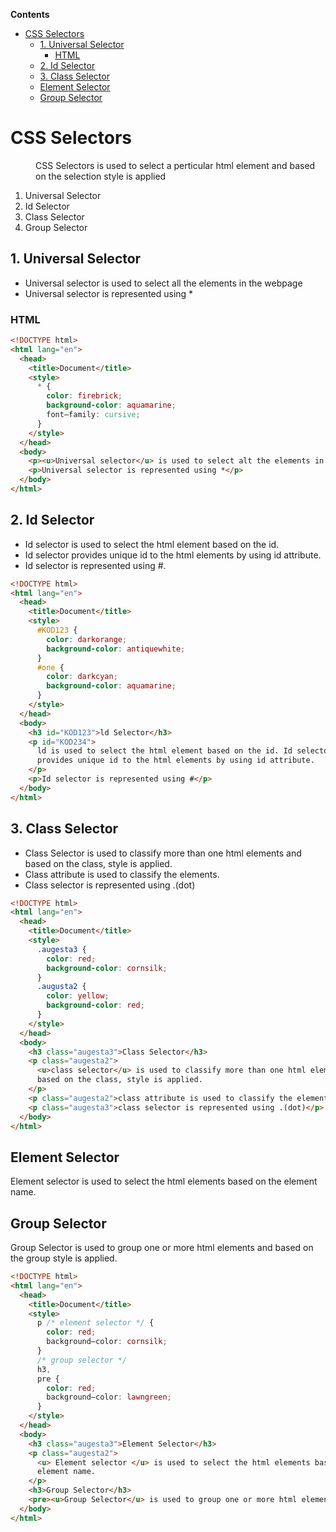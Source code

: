 <!-- START doctoc generated TOC please keep comment here to allow auto update -->
<!-- DON'T EDIT THIS SECTION, INSTEAD RE-RUN doctoc TO UPDATE -->
**Contents**

- [CSS Selectors](#css-selectors)
  - [1. Universal Selector](#1-universal-selector)
    - [HTML](#html)
  - [2. Id Selector](#2-id-selector)
  - [3. Class Selector](#3-class-selector)
  - [Element Selector](#element-selector)
  - [Group Selector](#group-selector)

<!-- END doctoc generated TOC please keep comment here to allow auto update -->

# CSS Selectors

<dd>CSS Selectors is used to select a perticular html element and based on the selection style is applied</dd>

1. Universal Selector
1. Id Selector
1. Class Selector
1. Group Selector

## 1. Universal Selector

- Universal selector is used to select all the elements in the webpage
- Universal selector is represented using \*

### HTML

```html
<!DOCTYPE html>
<html lang="en">
  <head>
    <title>Document</title>
    <style>
      * {
        color: firebrick;
        background-color: aquamarine;
        font—family: cursive;
      }
    </style>
  </head>
  <body>
    <p><u>Universal selector</u> is used to select alt the elements in the</p>
    <p>Universal selector is represented using *</p>
  </body>
</html>
```

## 2. Id Selector

- Id selector is used to select the html element based on the id.
- Id selector provides unique id to the html elements by using id attribute.
- Id selector is represented using #.

```html
<!DOCTYPE html>
<html lang="en">
  <head>
    <title>Document</title>
    <style>
      #KOD123 {
        color: darkorange;
        background-color: antiquewhite;
      }
      #one {
        color: darkcyan;
        background-color: aquamarine;
      }
    </style>
  </head>
  <body>
    <h3 id="KOD123">ld Selector</h3>
    <p id="KOD234">
      ld is used to select the html element based on the id. Id selector
      provides unique id to the html elements by using id attribute.
    </p>
    <p>Id selector is represented using #</p>
  </body>
</html>
```

## 3. Class Selector

- Class Selector is used to classify more than one html elements and based on the class, style is applied.
- Class attribute is used to classify the elements.
- Class selector is represented using .(dot)

```html
<!DOCTYPE html>
<html lang="en">
  <head>
    <title>Document</title>
    <style>
      .augesta3 {
        color: red;
        background-color: cornsilk;
      }
      .augusta2 {
        color: yellow;
        background-color: red;
      }
    </style>
  </head>
  <body>
    <h3 class="augesta3">Class Selector</h3>
    <p class="augesta2">
      <u>class selector</u> is used to classify more than one html elements and
      based on the class, style is applied.
    </p>
    <p class="augesta2">class attribute is used to classify the elements.</p>
    <p class="augesta3">class selector is represented using .(dot)</p>
  </body>
</html>
```

## Element Selector

Element selector is used to select the html elements based on the element name.

## Group Selector

Group Selector is used to group one or more html elements and based
on the group style is applied.

```html
<!DOCTYPE html>
<html lang="en">
  <head>
    <title>Document</title>
    <style>
      p /* element selector */ {
        color: red;
        background—color: cornsilk;
      }
      /* group selector */
      h3,
      pre {
        color: red;
        background—color: lawngreen;
      }
    </style>
  </head>
  <body>
    <h3 class="augesta3">Element Selector</h3>
    <p class="augesta2">
      <u> Element selector </u> is used to select the html elements based on the
      element name.
    </p>
    <h3>Group Selector</h3>
    <pre><u>Group Selector</u> is used to group one or more html elements and based on the group style is apt tied.</pre>
  </body>
</html>
```
